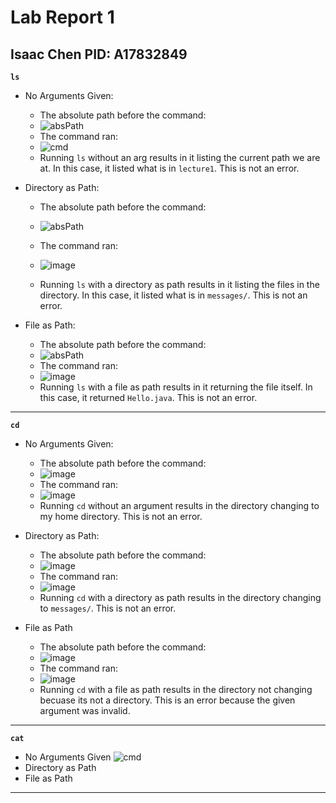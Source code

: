 # Lab Report 1
## Isaac Chen PID: A17832849

**`ls`**
* No Arguments Given:
  * The absolute path before the command:
  * ![absPath](https://github.com/JaysonKaleb/cse15l-lab-reports/assets/165828220/127a5080-36a8-44a9-b51c-d54c3c592c4e)
  * The command ran:
  * ![cmd](https://github.com/JaysonKaleb/cse15l-lab-reports/assets/165828220/78f34f04-35e1-44c9-80f8-02a977817928)
  * Running `ls` without an arg results in it listing the current path we are at. In this case, it listed what is in `lecture1`. This is not an error.

* Directory as Path:
  * The absolute path before the command:
  * ![absPath](https://github.com/JaysonKaleb/cse15l-lab-reports/assets/165828220/127a5080-36a8-44a9-b51c-d54c3c592c4e)
  * The command ran:
  * ![image](https://github.com/JaysonKaleb/cse15l-lab-reports/assets/165828220/fbab420a-b737-429e-adf9-ee1fbc82f309)

  * Running `ls` with a directory as path results in it listing the files in the directory. In this case, it listed what is in `messages/`. This is not an error.
* File as Path:
  * The absolute path before the command:
  * ![absPath](https://github.com/JaysonKaleb/cse15l-lab-reports/assets/165828220/127a5080-36a8-44a9-b51c-d54c3c592c4e)
  * The command ran:
  * ![image](https://github.com/JaysonKaleb/cse15l-lab-reports/assets/165828220/06fb1f54-6d46-4e37-ba40-99f6cc01a0ca)
  * Running `ls` with a file as path results in it returning the file itself. In this case, it returned `Hello.java`. This is not an error.

***

**`cd`**
* No Arguments Given:
  * The absolute path before the command:
  * ![image](https://github.com/JaysonKaleb/cse15l-lab-reports/assets/165828220/0f2b3a2a-9fa6-4e87-a073-af9b2d3bf6ac)
  * The command ran:
  * ![image](https://github.com/JaysonKaleb/cse15l-lab-reports/assets/165828220/70bf6ff8-a494-40d9-bff7-825af37bfb32)
  * Running `cd` without an argument results in the directory changing to my home directory. This is not an error.
    
* Directory as Path:
  * The absolute path before the command:
  * ![image](https://github.com/JaysonKaleb/cse15l-lab-reports/assets/165828220/f3db2677-c7e2-4156-881b-5d8cfb7b2593)
  * The command ran:
  * ![image](https://github.com/JaysonKaleb/cse15l-lab-reports/assets/165828220/2558d394-1cf4-44bf-bff0-98982b144df8)
  * Running `cd` with a directory as path results in the directory changing to `messages/`. This is not an error.
    
* File as Path
  * The absolute path before the command:
  * ![image](https://github.com/JaysonKaleb/cse15l-lab-reports/assets/165828220/f3db2677-c7e2-4156-881b-5d8cfb7b2593)
  * The command ran:
  * ![image](https://github.com/JaysonKaleb/cse15l-lab-reports/assets/165828220/1a4e095a-72d0-4eb6-a0bb-b7d787dd0ffe)
  * Running `cd` with a file as path results in the directory not changing becuase its not a directory. This is an error because the given argument was invalid.

***

**`cat`**
* No Arguments Given ![cmd](https://github.com/JaysonKaleb/cse15l-lab-reports/assets/165828220/5910286f-f78a-44d5-b2a2-9e404ec88d5c)
* Directory as Path
* File as Path
***
